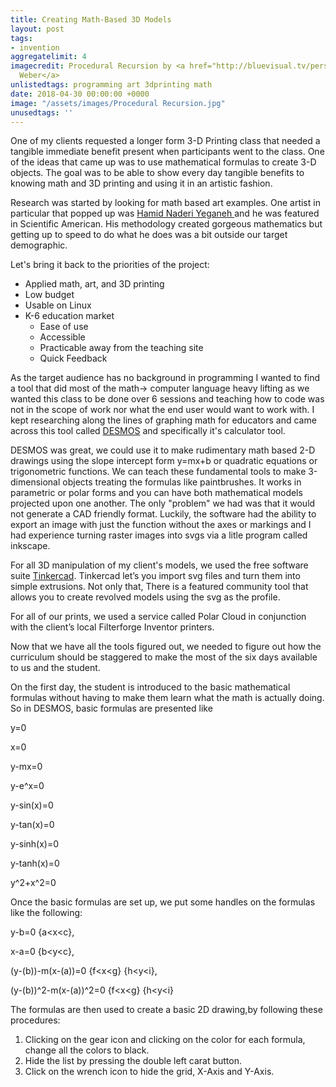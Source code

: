 ```yaml
---
title: Creating Math-Based 3D Models
layout: post
tags:
- invention
aggregatelimit: 4
imagecredit: Procedural Recursion by <a href="http://bluevisual.tv/personal/pyramidfractal/">Kevin
  Weber</a>
unlistedtags: programming art 3dprinting math
date: 2018-04-30 00:00:00 +0000
image: "/assets/images/Procedural Recursion.jpg"
unusedtags: ''
---
```

One of my clients requested a longer form 3-D Printing class that needed a tangible immediate benefit present when participants went to the class. One of the ideas that came up was to use mathematical formulas to create 3-D objects. The goal was to be able to show every day tangible benefits to knowing math and 3D printing and using it in an artistic fashion. <!--excerpt-->

Research was started by looking for math based art examples. One artist in particular that popped up was <a href="https://www.scientificamerican.com/author/hamid-naderi-yeganeh/"> Hamid Naderi Yeganeh </a> and he was featured in Scientific American. His methodology created gorgeous mathematics but getting up to speed to do what he does was a bit outside our target demographic.

Let's bring it back to the priorities of the project:

* Applied math, art, and 3D printing
* Low budget
* Usable on Linux
* K-6 education market
  * Ease of use
  * Accessible
  * Practicable away from the teaching site
  * Quick Feedback

As the target audience has no background in programming I wanted to find a tool that did most of the math-> computer language  heavy lifting as we wanted this class to be done over 6 sessions and teaching how to code was not in the scope of work nor what the end user would want to work with. I kept researching along the lines of graphing math for educators and came across this tool called <a href="https://www.desmos.com/">DESMOS</a> and specifically it's calculator tool.

DESMOS was great, we could use it to make rudimentary math based 2-D drawings using the slope intercept form y=mx+b or quadratic equations or trigonometric functions. We can teach these fundamental tools to make 3-dimensional objects treating the formulas like paintbrushes. It works in parametric or polar forms and you can have both mathematical models projected upon one another. The only "problem" we had was that it would not generate a CAD friendly format. Luckily, the software had the ability to export an image with just the function without the axes or markings and I had experience turning raster images into svgs via a litle program called inkscape.

For all 3D manipulation of my client's models, we used the free software suite [Tinkercad](). Tinkercad let’s you import svg files and turn them into simple extrusions. Not only that, There is a featured community tool that allows you to create revolved models using the svg as the profile.

For all of our prints, we used a service called Polar Cloud in conjunction with the client’s local Filterforge Inventor printers.

Now that we have all the tools figured out, we needed to figure out how the curriculum should be staggered to make the most of the six days available to us and the student.

On the first day, the student is introduced to the basic mathematical formulas  without having to make them learn what the math is actually doing. So in DESMOS, basic formulas are presented like

y=0

x=0

y-mx=0

y-e^x=0

y-sin(x)=0

y-tan(x)=0

y-sinh(x)=0

y-tanh(x)=0

y^2+x^2=0

Once the basic formulas are set up, we put some handles on the formulas like the following:

y-b=0 {a<x<c},

x-a=0 {b<y<c},

\(y-(b))-m(x-(a))=0 {f<x<g} {h<y<i},

\(y-(b))^2-m(x-(a))^2=0 {f<x<g} {h<y<i}

The formulas are then used to create a basic 2D drawing,by following these procedures: 

1. Clicking on the gear icon and clicking on the color for each formula, change all the colors to black. 
2. Hide the list by pressing the double left carat button.
3. Click on the wrench icon to hide the grid, X-Axis and Y-Axis.